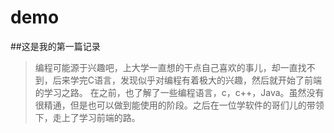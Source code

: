 # demo 
##这是我的第一篇记录
>编程可能源于兴趣吧，上大学一直想的干点自己喜欢的事儿，却一直找不到，后来学完C语言，发现似乎对编程有着极大的兴趣，然后就开始了前端的学习之路。
>在之前，也了解了一些编程语言，c，c++，Java。虽然没有很精通，但是也可以做到能使用的阶段。之后在一位学软件的哥们儿的带领下，走上了学习前端的路。
